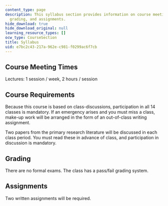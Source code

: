 ```yaml
---
content_type: page
description: This syllabus section provides information on course meeting times, requirements,
  grading, and assignments.
hide_download: true
hide_download_original: null
learning_resource_types: []
ocw_type: CourseSection
title: Syllabus
uid: e7bc2c43-217a-962e-c981-f0299ac6f7cb
---
```


Course Meeting Times
--------------------

Lectures: 1 session / week, 2 hours / session

Course Requirements
-------------------

Because this course is based on class-discussions, participation in all 14 classes is mandatory. If an emergency arises and you must miss a class, make-up work will be arranged in the form of an out-of-class writing assignment.

Two papers from the primary research literature will be discussed in each class period. You must read these in advance of class, and participation in discussion is mandatory.

Grading
-------

There are no formal exams. The class has a pass/fail grading system.

Assignments
-----------

Two written assignments will be required.